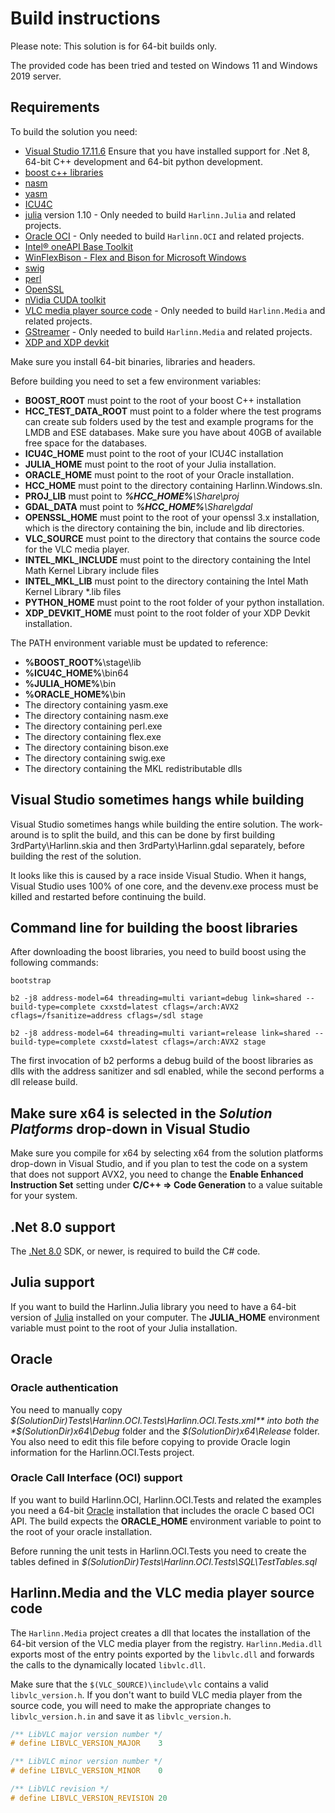 ﻿# Build instructions
Please note: This solution is for 64-bit builds only.

The provided code has been tried and tested on Windows 11 and Windows 2019 server.
 
## Requirements
To build the solution you need:
- [Visual Studio 17.11.6](https://visualstudio.microsoft.com/vs/) Ensure that you have installed support for .Net 8, 64-bit C++ development and 64-bit python development. 
- [boost c++ libraries](https://www.boost.org/)
- [nasm](https://www.nasm.us/) 
- [yasm](https://yasm.tortall.net/)
- [ICU4C](https://icu.unicode.org/)
- [julia](https://julialang.org/) version 1.10 - Only needed to build `Harlinn.Julia` and related projects.
- [Oracle OCI](https://www.oracle.com/downloads/) - Only needed to build `Harlinn.OCI` and related projects.
- [Intel® oneAPI Base Toolkit](https://software.intel.com/content/www/us/en/develop/tools/oneapi/base-toolkit/download.html)
- [WinFlexBison - Flex and Bison for Microsoft Windows](https://github.com/lexxmark/winflexbison)
- [swig](http://www.swig.org/)
- [perl](https://www.perl.org/)
- [OpenSSL](https://www.openssl.org/)
- [nVidia CUDA toolkit](https://developer.nvidia.com/cuda-toolkit)
- [VLC media player source code](https://www.videolan.org/vlc/download-sources.html) - Only needed to build `Harlinn.Media` and related projects.
- [GStreamer](https://gstreamer.freedesktop.org/download/) - Only needed to build `Harlinn.Media` and related projects.
- [XDP and XDP devkit](https://github.com/microsoft/xdp-for-windows)

Make sure you install 64-bit binaries, libraries and headers.


Before building you need to set a few environment variables:
- **BOOST_ROOT** must point to the root of your boost C++ installation
- **HCC_TEST_DATA_ROOT** must point to a folder where the 
  test programs can create sub folders used by the test 
  and example programs for the LMDB and ESE databases. 
  Make sure you have about 40GB of available free space 
  for the databases. 
- **ICU4C_HOME** must point to the root of your ICU4C installation
- **JULIA_HOME** must point to the root of your Julia installation.
- **ORACLE_HOME** must point to the root of your Oracle installation.
- **HCC_HOME** must point to the directory containing Harlinn.Windows.sln.
- **PROJ_LIB** must point to ***%HCC_HOME%**\\Share\\proj*
- **GDAL_DATA** must point to ***%HCC_HOME%**\\Share\\gdal*
- **OPENSSL_HOME** must point to the root of your openssl 3.x installation, which is the directory containing the bin, include and lib directories.
- **VLC_SOURCE** must point to the directory that contains the source code for the VLC media player.
- **INTEL_MKL_INCLUDE** must point to the directory containing the Intel Math Kernel Library include files
- **INTEL_MKL_LIB** must point to the directory containing the Intel Math Kernel Library *.lib files
- **PYTHON_HOME** must point to the root folder of your python installation.
- **XDP_DEVKIT_HOME** must point to the root folder of your XDP Devkit installation.

The PATH environment variable must be updated to reference:
- **%BOOST_ROOT%**\stage\lib
- **%ICU4C_HOME%**\bin64 
- **%JULIA_HOME%**\bin
- **%ORACLE_HOME%**\bin
- The directory containing yasm.exe
- The directory containing nasm.exe
- The directory containing perl.exe
- The directory containing flex.exe
- The directory containing bison.exe
- The directory containing swig.exe
- The directory containing the MKL redistributable dlls

## Visual Studio sometimes hangs while building 
Visual Studio sometimes hangs while building the entire solution. The work-around is to split the build, 
and this can be done by first building 3rdParty\Harlinn.skia and then 3rdParty\Harlinn.gdal separately,
before building the rest of the solution.

It looks like this is caused by a race inside Visual Studio. When it hangs, Visual Studio uses 100% of one core, 
and the devenv.exe process must be killed and restarted before continuing the build.

## Command line for building the boost libraries
After downloading the boost libraries, you need to build boost using the following commands:
```
bootstrap

b2 -j8 address-model=64 threading=multi variant=debug link=shared --build-type=complete cxxstd=latest cflags=/arch:AVX2 cflags=/fsanitize=address cflags=/sdl stage

b2 -j8 address-model=64 threading=multi variant=release link=shared --build-type=complete cxxstd=latest cflags=/arch:AVX2 stage
```
The first invocation of b2 performs a debug build of the boost libraries as dlls with the 
address sanitizer and sdl enabled, while the second performs a dll release build.   

## Make sure x64 is selected in the *Solution Platforms* drop-down in Visual Studio
Make sure you compile for x64 by selecting x64 from the solution platforms drop-down 
in Visual Studio, and if you plan to test the code on a system that does not support 
AVX2, you need to change the **Enable Enhanced Instruction Set** setting under 
**C/C++ ⇒ Code Generation** to a value suitable for your system.
 
## .Net 8.0 support
The [.Net 8.0](https://dotnet.microsoft.com/download/dotnet/8.0) SDK, or newer, is 
required to build the C# code.

## Julia support
If you want to build the Harlinn.Julia library you need to have a 64-bit version of
[Julia](https://julialang.org/) installed on your computer. The **JULIA_HOME** environment
variable must point to the root of your Julia installation.

## Oracle 
### Oracle authentication
You need to manually copy *$(SolutionDir)Tests\Harlinn.OCI.Tests\Harlinn.OCI.Tests.xml** 
into both the *$(SolutionDir)x64\Debug* folder and the *$(SolutionDir)x64\Release* folder.
You also need to edit this file before copying to provide Oracle login information for 
the Harlinn.OCI.Tests project.

### Oracle Call Interface (OCI) support
If you want to build Harlinn.OCI, Harlinn.OCI.Tests and related the examples you need
a 64-bit [Oracle](https://www.oracle.com/database/technologies/oracle19c-windows-downloads.html) 
installation that includes the oracle C based OCI API. The build expects the **ORACLE_HOME** 
environment variable to point to the root of your oracle installation.

Before running the unit tests in Harlinn.OCI.Tests you need to create the tables
defined in *$(SolutionDir)Tests\Harlinn.OCI.Tests\SQL\TestTables.sql* 


## Harlinn.Media and the VLC media player source code

The `Harlinn.Media` project creates a dll that locates the installation of the 64-bit 
version of the VLC media player from the registry. `Harlinn.Media.dll` exports most of the
entry points exported by the `libvlc.dll` and forwards the calls to the dynamically
located `libvlc.dll`.

Make sure that the `$(VLC_SOURCE)\include\vlc` contains a valid `libvlc_version.h`. If you don't want to build
VLC media player from the source code, you will need to make the appropriate changes to `libvlc_version.h.in`
and save it as `libvlc_version.h`. 

```C++
/** LibVLC major version number */
# define LIBVLC_VERSION_MAJOR    3

/** LibVLC minor version number */
# define LIBVLC_VERSION_MINOR    0

/** LibVLC revision */
# define LIBVLC_VERSION_REVISION 20
```

 



